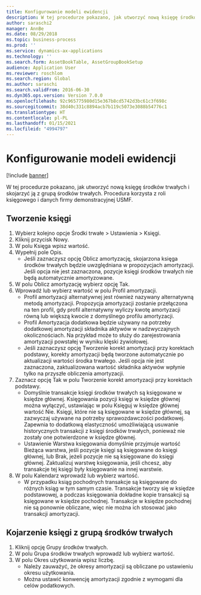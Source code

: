 ```yaml
---
title: Konfigurowanie modeli ewidencji
description: W tej procedurze pokazano, jak utworzyć nową księgę środków trwałych i skojarzyć ją z grupą środków trwałych.
author: saraschi2
manager: AnnBe
ms.date: 08/29/2018
ms.topic: business-process
ms.prod: ''
ms.service: dynamics-ax-applications
ms.technology: ''
ms.search.form: AssetBookTable, AssetGroupBookSetup
audience: Application User
ms.reviewer: roschlom
ms.search.region: Global
ms.author: saraschi
ms.search.validFrom: 2016-06-30
ms.dyn365.ops.version: Version 7.0.0
ms.openlocfilehash: 92c965775980d15e367b8cd5742d3bc61c3f698c
ms.sourcegitcommit: 38d40c331c8894acb7b119c5073e3088b54776c1
ms.translationtype: HT
ms.contentlocale: pl-PL
ms.lasthandoff: 01/15/2021
ms.locfileid: "4994797"
---
```

# <a name="set-up-value-models"></a>Konfigurowanie modeli ewidencji

[!include [banner](../../includes/banner.md)]

W tej procedurze pokazano, jak utworzyć nową księgę środków trwałych i skojarzyć ją z grupą środków trwałych. Procedura korzysta z roli księgowego i danych firmy demonstracyjnej USMF.


## <a name="create-a-book"></a>Tworzenie księgi
1. Wybierz kolejno opcje Środki trwałe > Ustawienia > Księgi.
2. Kliknij przycisk Nowy.
3. W polu Księga wpisz wartość.
4. Wypełnij pole Opis.
    * Jeśli zaznaczysz opcję Oblicz amortyzację, skojarzona księga środków trwałych będzie uwzględniana w propozycjach amortyzacji. Jeśli opcja nie jest zaznaczona, pozycje księgi środków trwałych nie będą automatycznie amortyzowane.  
5. W polu Oblicz amortyzację wybierz opcję Tak.
6. Wprowadź lub wybierz wartość w polu Profil amortyzacji.
    * Profil amortyzacji alternatywnej jest również nazywany alternatywną metodą amortyzacji. Propozycja amortyzacji zostanie przełączona na ten profil, gdy profil alternatywny wyliczy kwotę amortyzacji równą lub większą kwocie z domyślnego profilu amortyzacji.  
    * Profil Amortyzacja dodatkowa będzie używany na potrzeby dodatkowej amortyzacji składnika aktywów w nadzwyczajnych okolicznościach. Na przykład może to służy do zarejestrowania amortyzacji powstałej w wyniku klęski żywiołowej.  
    * Jeśli zaznaczysz opcję Tworzenie korekt amortyzacji przy korektach podstawy, korekty amortyzacji będą tworzone automatycznie po aktualizacji wartości środka trwałego. Jeśli opcja nie jest zaznaczona, zaktualizowana wartość składnika aktywów wpłynie tylko na przyszłe obliczenia amortyzacji.  
7. Zaznacz opcję Tak w polu Tworzenie korekt amortyzacji przy korektach podstawy.
    * Domyślnie transakcje księgi środków trwałych są księgowane w księdze głównej. Księgowania pozycji księgi w księdze głównej można wyłączyć, ustawiając w polu Księguj w księdze głównej wartość Nie. Księgi, które nie są księgowane w księdze głównej, są zazwyczaj używane na potrzeby sprawozdawczości podatkowej. Zapewnia to dodatkową elastyczność umożliwiającą usuwanie historycznych transakcji z księgi środków trwałych, ponieważ nie zostały one potwierdzone w księdze głównej.  
    * Ustawienie Warstwa księgowania domyślnie przyjmuje wartość Bieżąca warstwa, jeśli pozycje księgi są księgowane do księgi głównej, lub Brak, jeżeli pozycje nie są księgowane do księgi głównej. Zaktualizuj warstwę księgowania, jeśli chcesz, aby transakcje tej księgi były księgowanie na innej warstwie.  
8. W polu Kalendarz wprowadź lub wybierz wartość.
    * W przypadku ksiąg pochodnych transakcje są księgowane do różnych ksiąg w tym samym czasie. Transakcje tworzy się w księdze podstawowej, a podczas księgowania dokładne kopie transakcji są księgowane w księdze pochodnej. Transakcje w księdze pochodnej nie są ponownie obliczane, więc nie można ich stosować jako transakcji amortyzacji.  

## <a name="associate-the-book-with-a-fixed-asset-group"></a>Kojarzenie księgi z grupą środków trwałych
1. Kliknij opcję Grupy środków trwałych.
2. W polu Grupa środków trwałych wprowadź lub wybierz wartość.
3. W polu Okres użytkowania wpisz liczbę.
    * Należy zauważyć, że okresy amortyzacji są obliczane po ustawieniu okresu użytkowania.  
    * Można ustawić konwencję amortyzacji zgodnie z wymogami dla celów podatkowych.  

